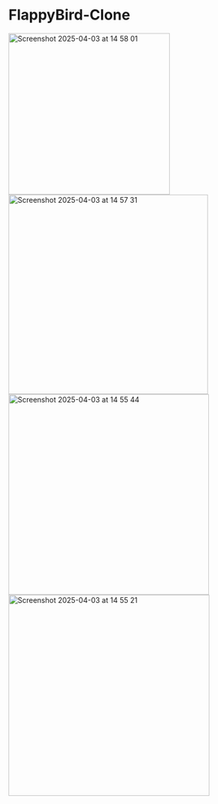 # FlappyBird-Clone<br>
<img width="317" alt="Screenshot 2025-04-03 at 14 58 01" src="https://github.com/user-attachments/assets/880d80f1-e288-4c5c-8288-f427c958308e" />
<img width="392" alt="Screenshot 2025-04-03 at 14 57 31" src="https://github.com/user-attachments/assets/19e0bcb2-76c5-408a-81c7-a0c869899c0b" />

<img width="394" alt="Screenshot 2025-04-03 at 14 55 44" src="https://github.com/user-attachments/assets/999aaf11-6f0f-4b20-b178-df955a6c287e" />

<img width="395" alt="Screenshot 2025-04-03 at 14 55 21" src="https://github.com/user-attachments/assets/8c938de4-f95c-4ea6-bc44-fedee490a83c" />
